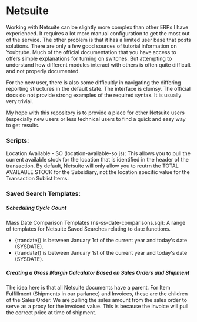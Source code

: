 # Netsuite

Working with Netsuite can be slightly more complex than other ERPs I have experienced. It requires a lot more manual configuration to get the most out of the service. The other problem is that it has a limited user base that posts solutions. There are only a few good sources of tutorial information on Youbtube. Much of the official documentation that you have access to offers simple explanations for turning on switches. But attempting to understand how different modules interact with others is often quite difficult and not properly documented.

For the new user, there is also some difficultly in navigating the differing reporting structures in the default state. The interface is clumsy. The official docs do not provide strong examples of the required syntax. It is usually very trivial.

My hope with this repository is to provide a place for other Netsuite users (especially new users or less technical users to find a quick and easy way to get results.

### Scripts:
Location Available - SO (location-available-so.js): 
This allows you to pull the current available stock for the location that is identified in the header of the transaction. By default, Netsuite will only allow you to reutrn the TOTAL AVAILABLE STOCK for the Subsidiary, not the location specific value for the Transaction Sublist Items.

### Saved Search Templates:

##### Scheduling Cycle Count
Mass Date Comparison Templates (ns-ss-date-comparisons.sql): 
A range of templates for Netsuite Saved Searches relating to date functions.
<ul>
  <li>{trandate}) is between January 1st of the current year and today's date (SYSDATE).</li>
    <li>{trandate}) is between January 1st of the current year and today's date (SYSDATE).</li>
</ul>

##### Creating a Gross Margin Calculator Based on Sales Orders and Shipment
The idea here is that all Netsuite documents have a parent. For Item Fulfillment (Shipments in our parlance) and Invoices, these are the children of the Sales Order. We are pulling the sales amount from the sales order to serve as a proxy for the invoiced value. This is because the invoice will pull the correct price at time of shipment.

